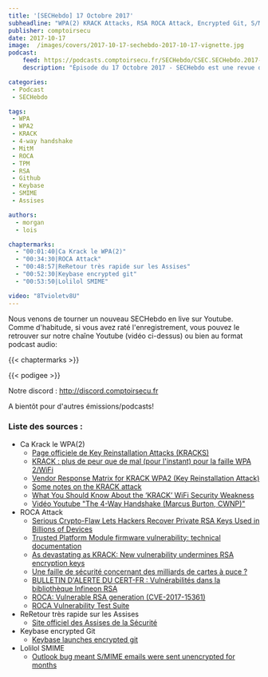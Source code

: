 ```yaml
---
title: '[SECHebdo] 17 Octobre 2017'
subheadline: "WPA(2) KRACK Attacks, RSA ROCA Attack, Encrypted Git, S/MIME Fail, Assises 2017, etc."
publisher: comptoirsecu
date: 2017-10-17
image:  /images/covers/2017-10-17-sechebdo-2017-10-17-vignette.jpg
podcast:
    feed: https://podcasts.comptoirsecu.fr/SECHebdo/CSEC.SECHebdo.2017-10-17.mp3
    description: "Épisode du 17 Octobre 2017 - SECHebdo est une revue de l'actualité cybersécurité réalisé en live sur Youtube, généralement le mardi soir."

categories:
 - Podcast
 - SECHebdo

tags:
 - WPA
 - WPA2
 - KRACK
 - 4-way handshake
 - MitM
 - ROCA
 - TPM
 - RSA
 - Github
 - Keybase
 - SMIME
 - Assises

authors:
  - morgan
  - lois

chaptermarks:
  - "00:01:40|Ca Krack le WPA(2)"
  - "00:34:30|ROCA Attack"
  - "00:48:57|ReRetour très rapide sur les Assises"
  - "00:52:30|Keybase encrypted git"
  - "00:53:50|Lolilol SMIME"

video: "8Tvioletv8U"
---
```


Nous venons de tourner un nouveau SECHebdo en live sur Youtube. Comme d'habitude, si vous avez raté l'enregistrement, vous pouvez le retrouver sur notre chaîne Youtube (vidéo ci-dessus) ou bien au format podcast audio:

{{< chaptermarks >}}

{{< podigee >}}

Notre discord : <http://discord.comptoirsecu.fr>

A bientôt pour d'autres émissions/podcasts!

### Liste des sources :

* Ca Krack le WPA(2)
    * [Page officiele de Key Reinstallation Attacks (KRACKS)](https://www.krackattacks.com/)
    * [KRACK : plus de peur que de mal (pour l'instant) pour la faille WPA 2/WiFi](http://www.zdnet.fr/actualites/krack-plus-de-peur-que-de-mal-pour-l-instant-pour-la-faille-wpa-2-wifi-39858756.htm)
    * [Vendor Response Matrix for KRACK WPA2 (Key Reinstallation Attack)](https://github.com/kristate/krackinfo)
    * [Some notes on the KRACK attack](http://blog.erratasec.com/2017/10/some-notes-on-krack-attack.html)
    * [What You Should Know About the ‘KRACK’ WiFi Security Weakness](https://krebsonsecurity.com/2017/10/what-you-should-know-about-the-krack-wifi-security-weakness/)
    * [Vidéo Youtube "The 4-Way Handshake (Marcus Burton, CWNP)"](https://www.youtube.com/watch?v=9M8kVYFhMDw)
* ROCA Attack
    * [Serious Crypto-Flaw Lets Hackers Recover Private RSA Keys Used in Billions of Devices](https://thehackernews.com/2017/10/rsa-encryption-keys.html)
    * [Trusted Platform Module firmware vulnerability: technical documentation](https://sites.google.com/a/chromium.org/dev/chromium-os/tpm_firmware_update)
    * [As devastating as KRACK: New vulnerability undermines RSA encryption keys](http://www.zdnet.com/article/as-devastating-as-krack-new-vulnerability-undermines-rsa-encryption-keys/)
    * [Une faille de sécurité concernant des milliards de cartes à puce ?](http://www.acbm.com/virus/773_Une_faille_de_securite_concernant_des_milliards_de_cartes_a_puce_.html)
    * [BULLETIN D'ALERTE DU CERT-FR : Vulnérabilités dans la bibliothèque Infineon RSA](https://www.cert.ssi.gouv.fr/alerte/CERTFR-2017-ALE-015/)
    * [ROCA: Vulnerable RSA generation (CVE-2017-15361)](https://crocs.fi.muni.cz/public/papers/rsa_ccs17)
    * [ROCA Vulnerability Test Suite](https://keychest.net/roca)
* ReRetour très rapide sur les Assises
    * [Site officiel des Assises de la Sécurité](https://www.lesassisesdelasecurite.com)
* Keybase encrypted Git
    * [Keybase launches encrypted git](https://keybase.io/blog/encrypted-git-for-everyone)
* Lolilol SMIME
    * [Outlook bug meant S/MIME emails were sent unencrypted for months](http://www.zdnet.com/article/outlook-bug-meant-encrypted-emails-were-sent-unencrypted/)
